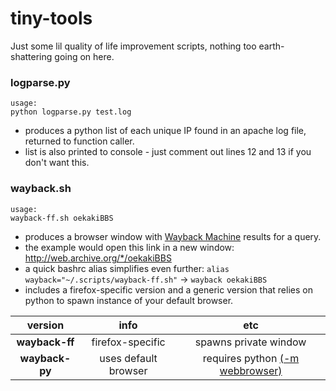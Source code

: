 # tiny-tools
Just some lil quality of life improvement scripts, nothing too earth-shattering going on here.

### 



### logparse.py
```
usage:
python logparse.py test.log
```

- produces a python list of each unique IP found in an apache log file, returned to function caller.
- list is also printed to console - just comment out lines 12 and 13 if you don't want this.


### wayback.sh
```
usage:
wayback-ff.sh oekakiBBS
```

- produces a browser window with [Wayback Machine](https://web.archive.org/) results for a query.
- the example would open this link in a new window: http://web.archive.org/*/oekakiBBS
- a quick bashrc alias simplifies even further: `alias wayback="~/.scripts/wayback-ff.sh"` -> `wayback oekakiBBS`
- includes a firefox-specific version and a generic version that relies on python to spawn instance of your default browser.


| version        | info           | etc  |
| :-------------: |:-------------:| :-----:|
| **wayback-ff**| firefox-specific | spawns private window |
| **wayback-py**      | uses default browser      |   requires python [(-m webbrowser)](https://docs.python.org/2/library/webbrowser.html) |
